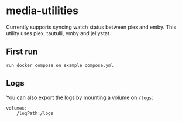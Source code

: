# media-utilities
Currently supports syncing watch status between plex and emby. This utility uses plex, tautulli, emby and jellystat

## First run 

```
run docker compose on example compose.yml
```

## Logs

You can also export the logs by mounting a volume on `/logs`:
```
volumes:
    /logPath:/logs
```
